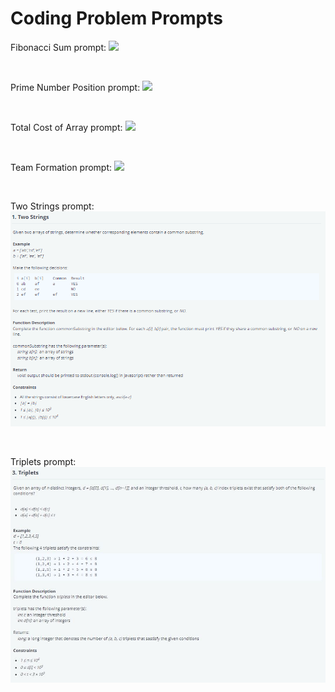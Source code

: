 # Coding Problem Prompts

Fibonacci Sum prompt:
![](https://github.com/nguyepe2/Interview-Solutions/blob/015a3b583e2d10cb1fad95bbed09243e2d2d0de4/Question%20Prompts/q1.PNG)

<br>

Prime Number Position prompt:
![](https://github.com/nguyepe2/Interview-Solutions/blob/015a3b583e2d10cb1fad95bbed09243e2d2d0de4/Question%20Prompts/q2.PNG)

<br>

Total Cost of Array prompt:
![](https://github.com/nguyepe2/Interview-Solutions/blob/015a3b583e2d10cb1fad95bbed09243e2d2d0de4/Question%20Prompts/q3.PNG)

<br> 

Team Formation prompt:
![](https://github.com/nguyepe2/Interview-Solutions/blob/015a3b583e2d10cb1fad95bbed09243e2d2d0de4/Question%20Prompts/q4.PNG)

<br> 

Two Strings prompt:
![](https://github.com/nguyepe2/Coding-Problem-Solutions/blob/57332990bba717efe6b60267fe794be433db02b8/Question%20Prompts/q5.PNG)

<br> 

Triplets prompt:
![](https://github.com/nguyepe2/Coding-Problem-Solutions/blob/63f7d4bd09c21284a5f31dd847d49c3c4500ad78/Question%20Prompts/q6.JPG)
